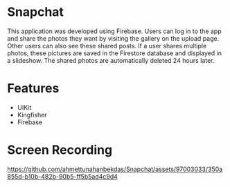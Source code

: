 # Snapchat
This application was developed using Firebase. Users can log in to the app and share the photos they want by visiting the gallery on the upload page. Other users can also see these shared posts. If a user shares multiple photos, these pictures are saved in the Firestore database and displayed in a slideshow. The shared photos are automatically deleted 24 hours later.

# Features
- UIKit
- Kingfisher
- Firebase 

# Screen Recording
 https://github.com/ahmettunahanbekdas/Snapchat/assets/97003033/350a855d-b10b-482b-90b5-ff5b5ad4c9d4

